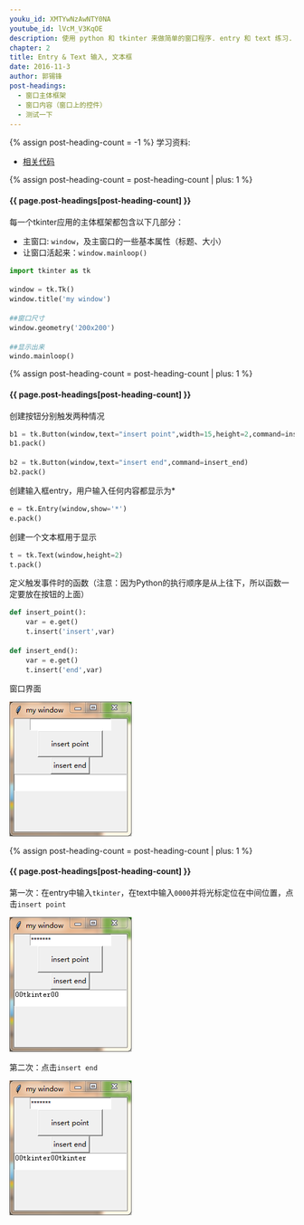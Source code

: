 ```yaml
---
youku_id: XMTYwNzAwNTY0NA
youtube_id: lVcM_V3KqOE
description: 使用 python 和 tkinter 来做简单的窗口程序. entry 和 text 练习.
chapter: 2
title: Entry & Text 输入, 文本框
date: 2016-11-3
author: 郭锡锋
post-headings:
  - 窗口主体框架
  - 窗口内容（窗口上的控件）
  - 测试一下
---
```

{% assign post-heading-count = -1 %}
学习资料:
  * [相关代码](https://github.com/MorvanZhou/tutorials/blob/master/tkinterTUT/tk3_entry_text.py)


{% assign post-heading-count = post-heading-count | plus: 1 %}
<h4 class="tut-h4-pad" id="{{ page.post-headings[post-heading-count] }}">{{ page.post-headings[post-heading-count] }}</h4>

每一个tkinter应用的主体框架都包含以下几部分：

- 主窗口: `window`，及主窗口的一些基本属性（标题、大小）
- 让窗口活起来：`window.mainloop()`

```python
import tkinter as tk

window = tk.Tk()
window.title('my window')

##窗口尺寸
window.geometry('200x200')

##显示出来
windo.mainloop()
```

{% assign post-heading-count = post-heading-count | plus: 1 %}
<h4 class="tut-h4-pad" id="{{ page.post-headings[post-heading-count] }}">{{ page.post-headings[post-heading-count] }}</h4>

创建按钮分别触发两种情况

```python
b1 = tk.Button(window,text="insert point",width=15,height=2,command=insert_point)
b1.pack()

b2 = tk.Button(window,text="insert end",command=insert_end)
b2.pack()
```

创建输入框entry，用户输入任何内容都显示为*

```python
e = tk.Entry(window,show='*')
e.pack()
```

创建一个文本框用于显示

```python
t = tk.Text(window,height=2)
t.pack()
```

定义触发事件时的函数（注意：因为Python的执行顺序是从上往下，所以函数一定要放在按钮的上面）

```python
def insert_point():
    var = e.get()
    t.insert('insert',var)

def insert_end():
    var = e.get()
    t.insert('end',var)
```

窗口界面

<img class="course-image" src="/static/results/tkinter/2-02-01.png">

{% assign post-heading-count = post-heading-count | plus: 1 %}
<h4 class="tut-h4-pad" id="{{ page.post-headings[post-heading-count] }}">{{ page.post-headings[post-heading-count] }}</h4>

第一次：在entry中输入`tkinter`，在text中输入`0000`并将光标定位在中间位置，点击`insert point`

<img class="course-image" src="/static/results/tkinter/2-02-02.png">

第二次：点击`insert end`

<img class="course-image" src="/static/results/tkinter/2-02-03.png">
